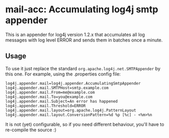 # mail-acc: Accumulating log4j smtp appender
This is an appender for log4j version 1.2.x that accumulates all log messages with log level ERROR and sends them in batches once a minute.

## Usage
To use it just replace the standard `org.apache.log4j.net.SMTPAppender` by this one. For example, using the .properties config file:

    log4j.appender.mail=log4j.appender.AccumulatingSmtpAppender
    log4j.appender.mail.SMTPHost=smtp.example.com
    log4j.appender.mail.From=me@example.com
    log4j.appender.mail.To=you@example.com
    log4j.appender.mail.Subject=An error has happened
    log4j.appender.mail.Threshold=ERROR
    log4j.appender.mail.layout=org.apache.log4j.PatternLayout
    log4j.appender.mail.layout.ConversionPattern=%d %p [%c] - <%m>%n

It is not (yet) configurable, so if you need different behaviour, you'll have to re-compile the source :)
